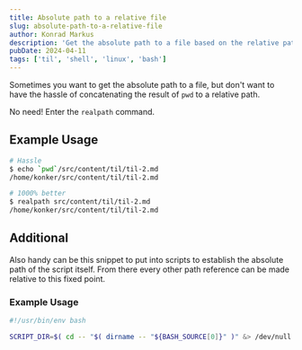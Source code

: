 ```yaml
---
title: Absolute path to a relative file
slug: absolute-path-to-a-relative-file
author: Konrad Markus
description: 'Get the absolute path to a file based on the relative path.'
pubDate: 2024-04-11
tags: ['til', 'shell', 'linux', 'bash']
---
```


Sometimes you want to get the absolute path to a file,
but don't want to have the hassle of concatenating the result of `pwd` to a relative path.

No need! Enter the `realpath` command.

## Example Usage

```bash
# Hassle
$ echo `pwd`/src/content/til/til-2.md
/home/konker/src/content/​til/til-2.md

# 1000% better
$ realpath src/content/til/til-2.md
/home/konker/src/content/​til/til-2.md
```

## Additional
Also handy can be this snippet to put into scripts to establish the absolute path of the script itself. From there every other path reference can be made relative to this fixed point.

### Example Usage
```bash
#!/usr/bin/env bash

SCRIPT_DIR=$( cd -- "$( dirname -- "${BASH_SOURCE[0]}" )" &> /dev/null && pwd )
```
